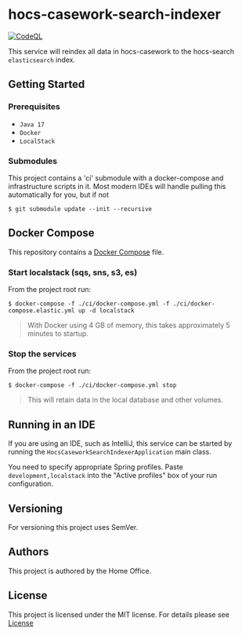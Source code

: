 # hocs-casework-search-indexer

[![CodeQL](https://github.com/UKHomeOffice/hocs-casework-search-indexer/actions/workflows/codeql-analysis.yml/badge.svg)](https://github.com/UKHomeOffice/hocs-casework-search-indexer/actions/workflows/codeql-analysis.yml)

This service will reindex all data in hocs-casework to the hocs-search `elasticsearch` index.

## Getting Started

### Prerequisites

* ```Java 17```
* ```Docker```
* ```LocalStack```

### Submodules

This project contains a 'ci' submodule with a docker-compose and infrastructure scripts in it.
Most modern IDEs will handle pulling this automatically for you, but if not

```console
$ git submodule update --init --recursive
```

## Docker Compose

This repository contains a [Docker Compose](https://docs.docker.com/compose/)
file.

### Start localstack (sqs, sns, s3, es)

From the project root run:

```console
$ docker-compose -f ./ci/docker-compose.yml -f ./ci/docker-compose.elastic.yml up -d localstack
```

> With Docker using 4 GB of memory, this takes approximately 5 minutes to startup.

### Stop the services

From the project root run:

```console
$ docker-compose -f ./ci/docker-compose.yml stop
```

> This will retain data in the local database and other volumes.

## Running in an IDE

If you are using an IDE, such as IntelliJ, this service can be started by running
the ```HocsCaseworkSearchIndexerApplication``` main class.

You need to specify appropriate Spring profiles.
Paste `development,localstack` into the "Active profiles" box of your run configuration.

## Versioning

For versioning this project uses SemVer.

## Authors

This project is authored by the Home Office.

## License

This project is licensed under the MIT license. For details please see [License](LICENSE)
